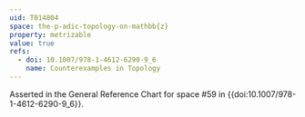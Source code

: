 ```yaml
---
uid: T014804
space: the-p-adic-topology-on-mathbb{z}
property: metrizable
value: true
refs:
  - doi: 10.1007/978-1-4612-6290-9_6
    name: Counterexamples in Topology
---
```

Asserted in the General Reference Chart for space #59 in
{{doi:10.1007/978-1-4612-6290-9_6}}.
